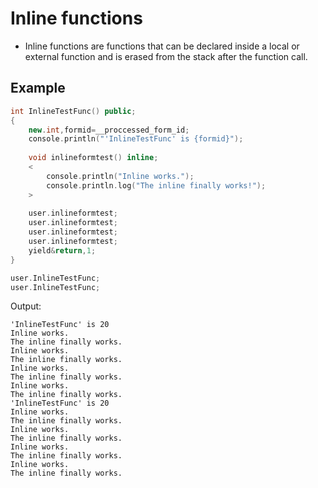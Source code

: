 # Inline functions

- Inline functions are functions that can be declared inside a local or external function and is erased from the stack after the function call.

## Example

```cpp
int InlineTestFunc() public;
{
	new.int,formid=__proccessed_form_id;
	console.println("'InlineTestFunc' is {formid}");
	
	void inlineformtest() inline;
	<
		console.println("Inline works.");
		console.println.log("The inline finally works!");
	>
	
	user.inlineformtest;
	user.inlineformtest;
	user.inlineformtest;
	user.inlineformtest;
	yield&return,1;
}

user.InlineTestFunc;
user.InlineTestFunc;
```

Output:

```
'InlineTestFunc' is 20
Inline works.
The inline finally works.
Inline works.
The inline finally works.
Inline works.
The inline finally works.
Inline works.
The inline finally works.
'InlineTestFunc' is 20
Inline works.
The inline finally works.
Inline works.
The inline finally works.
Inline works.
The inline finally works.
Inline works.
The inline finally works.
```